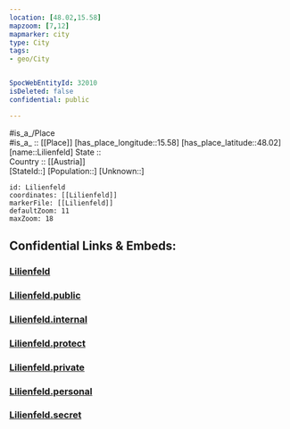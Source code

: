 ```yaml
---
location: [48.02,15.58] 
mapzoom: [7,12] 
mapmarker: city 
type: City
tags:
- geo/City


SpocWebEntityId: 32010
isDeleted: false
confidential: public

---
```

#is_a_/Place  
#is_a_ :: [[Place]] 
[has_place_longitude::15.58] 
[has_place_latitude::48.02] 
[name::Lilienfeld] 
State ::  
Country :: [[Austria]]  
[StateId::] 
[Population::] 
[Unknown::] 


```leaflet
id: Lilienfeld
coordinates: [[Lilienfeld]] 
markerFile: [[Lilienfeld]] 
defaultZoom: 11 
maxZoom: 18
```


## Confidential Links & Embeds: 

### [Lilienfeld](/_Standards/Earth/Continent/Europe/Europe~Central/Austria/Austrias_States/Niederösterreich/City/Lilienfeld.md) 

### [Lilienfeld.public](/_public/Earth/Continent/Europe/Europe~Central/Austria/Austrias_States/Niederösterreich/City/Lilienfeld.public.md) 

### [Lilienfeld.internal](/_internal/Earth/Continent/Europe/Europe~Central/Austria/Austrias_States/Niederösterreich/City/Lilienfeld.internal.md) 

### [Lilienfeld.protect](/_protect/Earth/Continent/Europe/Europe~Central/Austria/Austrias_States/Niederösterreich/City/Lilienfeld.protect.md) 

### [Lilienfeld.private](/_private/Earth/Continent/Europe/Europe~Central/Austria/Austrias_States/Niederösterreich/City/Lilienfeld.private.md) 

### [Lilienfeld.personal](/_personal/Earth/Continent/Europe/Europe~Central/Austria/Austrias_States/Niederösterreich/City/Lilienfeld.personal.md) 

### [Lilienfeld.secret](/_secret/Earth/Continent/Europe/Europe~Central/Austria/Austrias_States/Niederösterreich/City/Lilienfeld.secret.md)

